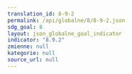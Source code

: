```yaml
---
translation_id: 8-9-2
permalink: /api/globalne/8/8-9-2.json
sdg_goal: 8
layout: json_globalne_goal_indicator
indicator: "8.9.2"
zmienne: null
kategorie: null
source_url: null
---
```

